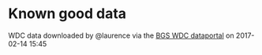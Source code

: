 # Known good data
WDC data downloaded by @laurence via the [BGS WDC dataportal](http://wdc.bgs.ac.uk/dataportal/)
on 2017-02-14 15:45